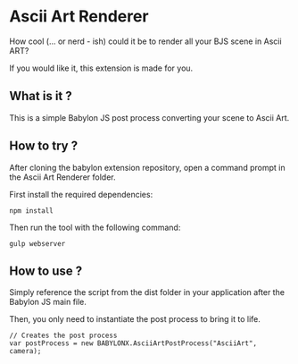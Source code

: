﻿# Ascii Art Renderer

How cool (... or nerd - ish) could it be to render all your BJS scene in Ascii ART?

If you would like it, this extension is made for you.

## What is it ?

This is a simple Babylon JS post process converting your scene to Ascii Art.

## How to try ?

After cloning the babylon extension repository, open a command prompt in the Ascii Art Renderer folder.

First install the required dependencies:

```
npm install
```

Then run the tool with the following command:

```
gulp webserver
```

## How to use ?

Simply reference the script from the dist folder in your application after the Babylon JS main file.

Then, you only need to instantiate the post process to bring it to life.

```
// Creates the post process
var postProcess = new BABYLONX.AsciiArtPostProcess("AsciiArt", camera);
```